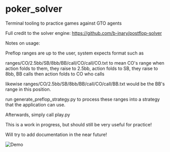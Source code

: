 # poker_solver
Terminal tooling to practice games against GTO agents

Full credit to the solver engine: https://github.com/b-inary/postflop-solver

Notes on usage:

Preflop ranges are up to the user, system expects format such as

ranges/CO/2.5bb/SB/8bb/BB/call/CO/call/CO.txt to mean CO's range when action folds to them, they raise to 2.5bb, action folds to SB, they raise to 8bb, BB calls then action folds to CO who calls

likewise ranges/CO/2.5bb/SB/8bb/BB/call/CO/call/BB.txt would be the BB's range in this position.

run generate_preflop_strategy.py to process these ranges into a strategy that the application can use.

Afterwards, simply call play.py

This is a work in progress, but should still be very useful for practice!

Will try to add documentation in the near future!

![Demo](https://github.com/agrawalsparsh/poker_solver/blob/main/figures/output.gif)

